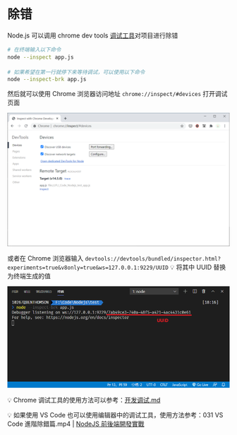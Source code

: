 # 除错
Node.js 可以调用 chrome dev tools [调试工具](https://nodejs.org/en/docs/guides/debugging-getting-started/)对项目进行除错

```bash
# 在终端输入以下命令
node --inspect app.js

# 如果希望在第一行就停下来等待调试，可以使用以下命令
node --inspect-brk app.js
```

然后就可以使用 Chrome 浏览器访问地址 `chrome://inspect/#devices` 打开调试页面

![Chrome inspect](_v_images/20200815180914764_21735.png)

或者在 Chrome 浏览器输入 `devtools://devtools/bundled/inspector.html?experiments=true&v8only=true&ws=127.0.0.1:9229/UUID` :bulb: 将其中 UUID 替换为终端生成的值

![UUID](_v_images/20200815181701276_27532.png)

:bulb: Chrome 调试工具的使用方法可以参考：[开发调试.md](../开发环境搭建/开发调试.md)

:bulb: 如果使用 VS Code 也可以使用编辑器中的调试工具，使用方法参考：031 VS Code 進階除錯篇.mp4 | [NodeJS 前後端開發實戰](https://www.udemy.com/course/teachnodejs/)